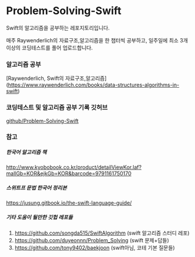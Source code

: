 # Problem-Solving-Swift

Swift의 알고리즘을 공부하는 레포지토리입니다. 

매주 Raywenderlich의 자료구조,알고리즘을 한 챕터씩 공부하고, 일주일에 최소 3개 이상의 코딩테스트를 풀어 업로드합니다.

### 알고리즘 공부 
[Raywenderlich, Swift의 자료구조,알고리즘] (https://www.raywenderlich.com/books/data-structures-algorithms-in-swift)

### 코딩테스트 및 알고리즘 공부 기록 깃허브
[github/Problem-Solving-Swift](https://github.com/heydoy/Problem-Solving-Swift)

### 참고
##### 한국어 알고리즘 책
http://www.kyobobook.co.kr/product/detailViewKor.laf?mallGb=KOR&ejkGb=KOR&barcode=9791161750170

##### 스위트프 문법 한국어 정리본
https://jusung.gitbook.io/the-swift-language-guide/

##### 기타 도움이 될만한 깃헙 레포들
1. https://github.com/songda515/SwiftAlgorithm (swift 알고리즘 스터디 레포)
2. https://github.com/duyeonnn/Problem_Solving (swift 문제+답들)
3. https://github.com/tony9402/baekjoon (swift아님, 코테 기본 질문들)
